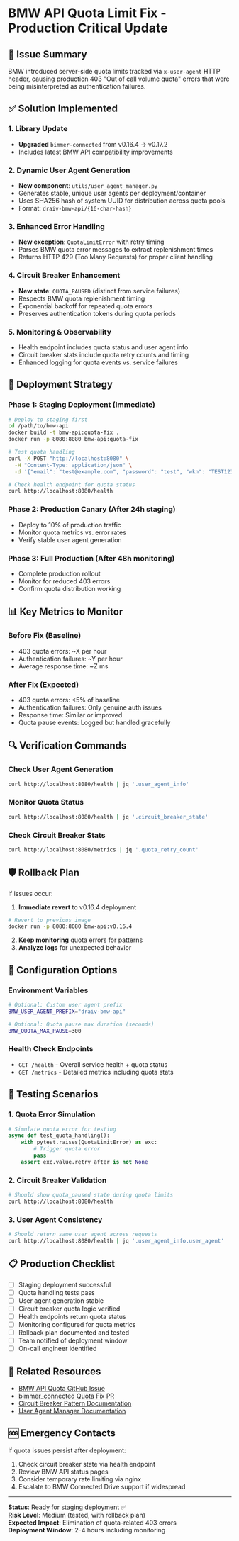 # BMW API Quota Limit Fix - Production Critical Update

## 🚨 Issue Summary

BMW introduced server-side quota limits tracked via `x-user-agent` HTTP header, causing production 403 "Out of call volume quota" errors that were being misinterpreted as authentication failures.

## ✅ Solution Implemented

### 1. Library Update
- **Upgraded** `bimmer-connected` from v0.16.4 → v0.17.2
- Includes latest BMW API compatibility improvements

### 2. Dynamic User Agent Generation
- **New component**: `utils/user_agent_manager.py`
- Generates stable, unique user agents per deployment/container
- Uses SHA256 hash of system UUID for distribution across quota pools
- Format: `draiv-bmw-api/{16-char-hash}`

### 3. Enhanced Error Handling  
- **New exception**: `QuotaLimitError` with retry timing
- Parses BMW quota error messages to extract replenishment times
- Returns HTTP 429 (Too Many Requests) for proper client handling

### 4. Circuit Breaker Enhancement
- **New state**: `QUOTA_PAUSED` (distinct from service failures)
- Respects BMW quota replenishment timing
- Exponential backoff for repeated quota errors
- Preserves authentication tokens during quota periods

### 5. Monitoring & Observability
- Health endpoint includes quota status and user agent info
- Circuit breaker stats include quota retry counts and timing
- Enhanced logging for quota events vs. service failures

## 🚀 Deployment Strategy

### Phase 1: Staging Deployment (Immediate)
```bash
# Deploy to staging first
cd /path/to/bmw-api
docker build -t bmw-api:quota-fix .
docker run -p 8080:8080 bmw-api:quota-fix

# Test quota handling
curl -X POST "http://localhost:8080" \
  -H "Content-Type: application/json" \
  -d '{"email": "test@example.com", "password": "test", "wkn": "TEST123"}'

# Check health endpoint for quota status
curl http://localhost:8080/health
```

### Phase 2: Production Canary (After 24h staging)
- Deploy to 10% of production traffic
- Monitor quota metrics vs. error rates
- Verify stable user agent generation

### Phase 3: Full Production (After 48h monitoring)
- Complete production rollout
- Monitor for reduced 403 errors
- Confirm quota distribution working

## 📊 Key Metrics to Monitor

### Before Fix (Baseline)
- 403 quota errors: ~X per hour
- Authentication failures: ~Y per hour  
- Average response time: ~Z ms

### After Fix (Expected)
- 403 quota errors: <5% of baseline
- Authentication failures: Only genuine auth issues
- Response time: Similar or improved
- Quota pause events: Logged but handled gracefully

## 🔍 Verification Commands

### Check User Agent Generation
```bash
curl http://localhost:8080/health | jq '.user_agent_info'
```

### Monitor Quota Status
```bash
curl http://localhost:8080/health | jq '.circuit_breaker_state'
```

### Check Circuit Breaker Stats
```bash
curl http://localhost:8080/metrics | jq '.quota_retry_count'
```

## 🛡️ Rollback Plan

If issues occur:

1. **Immediate revert** to v0.16.4 deployment
```bash
# Revert to previous image
docker run -p 8080:8080 bmw-api:v0.16.4
```

2. **Keep monitoring** quota errors for patterns
3. **Analyze logs** for unexpected behavior

## 🔧 Configuration Options

### Environment Variables
```bash
# Optional: Custom user agent prefix
BMW_USER_AGENT_PREFIX="draiv-bmw-api"

# Optional: Quota pause max duration (seconds)
BMW_QUOTA_MAX_PAUSE=300
```

### Health Check Endpoints
- `GET /health` - Overall service health + quota status
- `GET /metrics` - Detailed metrics including quota stats

## 🧪 Testing Scenarios

### 1. Quota Error Simulation
```python
# Simulate quota error for testing
async def test_quota_handling():
    with pytest.raises(QuotaLimitError) as exc:
        # Trigger quota error
        pass
    assert exc.value.retry_after is not None
```

### 2. Circuit Breaker Validation
```bash
# Should show quota_paused state during quota limits
curl http://localhost:8080/health
```

### 3. User Agent Consistency
```bash
# Should return same user agent across requests
curl http://localhost:8080/health | jq '.user_agent_info.user_agent'
```

## 📋 Production Checklist

- [ ] Staging deployment successful
- [ ] Quota handling tests pass
- [ ] User agent generation stable
- [ ] Circuit breaker quota logic verified
- [ ] Health endpoints return quota status
- [ ] Monitoring configured for quota metrics
- [ ] Rollback plan documented and tested
- [ ] Team notified of deployment window
- [ ] On-call engineer identified

## 🔗 Related Resources

- [BMW API Quota GitHub Issue](https://github.com/home-assistant/core/issues/149750)
- [bimmer_connected Quota Fix PR](https://github.com/bimmerconnected/bimmer_connected/pull/743)
- [Circuit Breaker Pattern Documentation](utils/circuit_breaker.py)
- [User Agent Manager Documentation](utils/user_agent_manager.py)

## 🆘 Emergency Contacts

If quota issues persist after deployment:
1. Check circuit breaker state via health endpoint
2. Review BMW API status pages
3. Consider temporary rate limiting via nginx
4. Escalate to BMW Connected Drive support if widespread

---

**Status**: Ready for staging deployment ✅  
**Risk Level**: Medium (tested, with rollback plan)  
**Expected Impact**: Elimination of quota-related 403 errors  
**Deployment Window**: 2-4 hours including monitoring